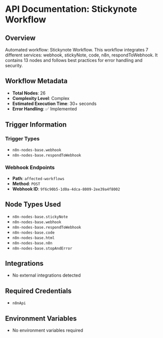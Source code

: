# API Documentation: Stickynote Workflow

## Overview
Automated workflow: Stickynote Workflow. This workflow integrates 7 different services: webhook, stickyNote, code, n8n, respondToWebhook. It contains 13 nodes and follows best practices for error handling and security.

## Workflow Metadata
- **Total Nodes**: 26
- **Complexity Level**: Complex
- **Estimated Execution Time**: 30+ seconds
- **Error Handling**: ✅ Implemented

## Trigger Information
### Trigger Types
- `n8n-nodes-base.webhook`
- `n8n-nodes-base.respondToWebhook`

### Webhook Endpoints
- **Path**: `affected-workflows`
- **Method**: `POST`
- **Webhook ID**: `9f6c90b5-1d0a-4dca-8009-2ee39a4f8002`


## Node Types Used
- `n8n-nodes-base.stickyNote`
- `n8n-nodes-base.webhook`
- `n8n-nodes-base.respondToWebhook`
- `n8n-nodes-base.code`
- `n8n-nodes-base.html`
- `n8n-nodes-base.n8n`
- `n8n-nodes-base.stopAndError`

## Integrations
- No external integrations detected

## Required Credentials
- `n8nApi`

## Environment Variables
- No environment variables required
